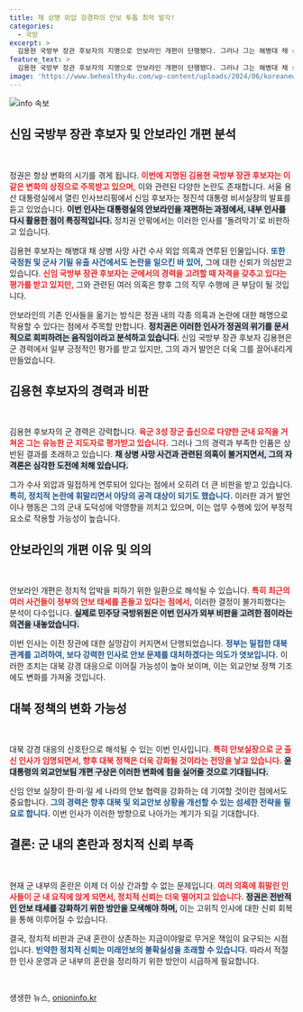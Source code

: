 ```yaml
---
title: 채 상병 외압 강경파의 안보 투톱 최악 발각!
categories:
  - 국방
excerpt: >
  김용현 국방부 장관 후보자의 지명으로 안보라인 개편이 단행됐다. 그러나 그는 해병대 채 상병 사건 수사 외압 의혹에 연루돼 있어 논란이 끊이지 않는다. 정치권에선 최악의 돌려막기라는 비판이 제기되며, 대북 강경 대응의 변화가 예상된다. 이 인사가 외교안보 정책에 어떤 영향을 미칠지 귀추가 주목된다.
feature_text: >
  김용현 국방부 장관 후보자의 지명으로 안보라인 개편이 단행됐다. 그러나 그는 해병대 채 상병 사건 수사 외압 의혹에 연루돼 있어 논란이 끊이지 않는다. 정치권에선 최악의 돌려막기라는 비판이 제기되며, 대북 강경 대응의 변화가 예상된다. 이 인사가 외교안보 정책에 어떤 영향을 미칠지 귀추가 주목된다.
image: 'https://www.behealthy4u.com/wp-content/uploads/2024/06/koreanews.jpg'
---
```


<p><img src="https://www.behealthy4u.com/wp-content/uploads/2024/06/koreanews.jpg" alt="info 속보" /></p>

<h2 data-ke-size="size26">신임 국방부 장관 후보자 및 안보라인 개편 분석</h2>

<p data-ke-size="size16">&nbsp;</p>

<p>정권은 항상 변화의 시기를 겪게 됩니다. <b><span style="color: #ee2323;">이번에 지명된 김용현 국방부 장관 후보자는 이 같은 변화의 상징으로 주목받고 있으며,</span></b> 이와 관련된 다양한 논란도 존재합니다. 서울 용산 대통령실에서 열린 인사브리핑에서 신임 후보자는 정진석 대통령 비서실장의 발표를 듣고 있었습니다. <b><span style="background-color: #21538527;">이번 인사는 대통령실의 안보라인을 재편하는 과정에서, 내부 인사를 다시 활용한 점이 특징적입니다.</span></b> 정치권 안팎에서는 이러한 인사를 '돌려막기'로 비판하고 있습니다. </p>

<p>김용현 후보자는 해병대 채 상병 사망 사건 수사 외압 의혹과 연루된 인물입니다. <b><span style="color: #1a5490;">또한 국정원 및 군사 기밀 유출 사건에서도 논란을 일으킨 바 있어,</span></b> 그에 대한 신뢰가 의심받고 있습니다. <b><span style="color: #ee2323;">신임 국방부 장관 후보자는 군에서의 경력을 고려할 때 자격을 갖추고 있다는 평가를 받고 있지만,</span></b> 그와 관련된 여러 의혹은 향후 그의 직무 수행에 큰 부담이 될 것입니다.</p>

<p>안보라인의 기존 인사들을 옮기는 방식은 정권 내의 각종 의혹과 논란에 대한 해명으로 작용할 수 있다는 점에서 주목할 만합니다. <b><span style="background-color: #21538527;">정치권은 이러한 인사가 정권의 위기를 문서적으로 회피하려는 움직임이라고 분석하고 있습니다.</span></b> 신임 국방부 장관 후보자 김용현은 군 경력에서 일부 긍정적인 평가를 받고 있지만, 그의 과거 발언은 더욱 그를 끌어내리게 만들었습니다. </p>

<h2 data-ke-size="size26">김용현 후보자의 경력과 비판</h2>

<p data-ke-size="size16">&nbsp;</p>

<p>김용현 후보자의 군 경력은 강력합니다. <b><span style="color: #ee2323;">육군 3성 장군 출신으로 다양한 군내 요직을 거쳐온 그는 유능한 군 지도자로 평가받고 있습니다.</span></b> 그러나 그의 경력과 부족한 인품은 상반된 결과를 초래하고 있습니다. <b><span style="background-color: #21538527;">채 상병 사망 사건과 관련된 의혹이 불거지면서, 그의 자격론은 심각한 도전에 처해 있습니다.</span></b></p>

<p>그가 수사 외압과 밀접하게 연루되어 있다는 점에서 오히려 더 큰 비판을 받고 있습니다. <b><span style="color: #1a5490;">특히, 정치적 논란에 휘말리면서 야당의 공격 대상이 되기도 했습니다.</span></b> 이러한 과거 발언이나 행동은 그의 군내 도덕성에 악영향을 끼치고 있으며, 이는 업무 수행에 있어 부정적 요소로 작용할 가능성이 높습니다. </p>

<h2 data-ke-size="size26">안보라인의 개편 이유 및 의의</h2>

<p data-ke-size="size16">&nbsp;</p>

<p>안보라인 개편은 정치적 압박을 피하기 위한 일환으로 해석될 수 있습니다. <b><span style="color: #ee2323;">특히 최근의 여러 사건들이 정부의 안보 태세를 흔들고 있다는 점에서,</span></b> 이러한 결정이 불가피했다는 분석이 다수입니다. <b><span style="background-color: #21538527;">실제로 민주당 국방위원은 이번 인사가 외부 비판을 고려한 점이라는 의견을 내놓았습니다.</span></b></p>

<p>이번 인사는 이전 장관에 대한 실망감이 커지면서 단행되었습니다. <b><span style="color: #1a5490;">정부는 밀접한 대북관계를 고려하여, 보다 강력한 인사로 안보 문제를 대처하겠다는 의도가 엿보입니다.</span></b> 이러한 조치는 대북 강경 대응으로 이어질 가능성이 높아 보이며, 이는 외교안보 정책 기조에도 변화를 가져올 것입니다. </p>

<h2 data-ke-size="size26">대북 정책의 변화 가능성</h2>

<p data-ke-size="size16">&nbsp;</p>

<p>대북 강경 대응의 신호탄으로 해석될 수 있는 이번 인사입니다. <b><span style="color: #ee2323;">특히 안보실장으로 군 출신 인사가 임명되면서, 향후 대북 정책은 더욱 강화될 것이라는 전망을 낳고 있습니다.</span></b> <b><span style="background-color: #21538527;">윤 대통령의 외교안보팀 개편 구상은 이러한 변화에 힘을 실어줄 것으로 기대됩니다.</span></b></p>

<p>신임 안보 실장이 한·미·일 세 나라의 안보 협력을 강화하는 데 기여할 것이란 점에서도 중요합니다. <b><span style="color: #1a5490;">그의 경력은 향후 대북 및 외교안보 상황을 개선할 수 있는 섬세한 전략을 필요로 합니다.</span></b> 이번 인사가 이러한 방향으로 나아가는 계기가 되길 기대합니다. </p>

<h2 data-ke-size="size26">결론: 군 내의 혼란과 정치적 신뢰 부족</h2>

<p data-ke-size="size16">&nbsp;</p>

<p>현재 군 내부의 혼란은 이제 더 이상 간과할 수 없는 문제입니다. <b><span style="color: #ee2323;">여러 의혹에 휘말린 인사들이 군 내 요직에 앉게 되면서, 정치적 신뢰는 더욱 떨어지고 있습니다.</span></b> <b><span style="background-color: #21538527;">정권은 전반적인 안보 태세를 강화하기 위한 방안을 모색해야 하며,</span></b> 이는 고위직 인사에 대한 신뢰 회복을 통해 이루어질 수 있습니다.</p>

<p>결국, 정치적 비판과 군내 혼란이 상존하는 지금이야말로 무거운 책임이 요구되는 시점입니다. <b><span style="color: #1a5490;">빈약한 정치적 신뢰는 미래안보의 불확실성을 초래할 수 있습니다.</span></b> 따라서 적절한 인사 운영과 군 내부의 혼란을 정리하기 위한 방안이 시급하게 필요합니다. </p>

<p data-ke-size="size16">&nbsp;</p>
생생한 뉴스, <a href="https://onioninfo.kr" rel="dofollow">onioninfo.kr</a>


